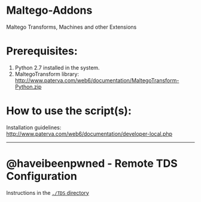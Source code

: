 Maltego-Addons
==================

Maltego Transforms, Machines and other Extensions


Prerequisites:
==============

1. Python 2.7 installed in the system.
2. MaltegoTransform library: http://www.paterva.com/web6/documentation/MaltegoTransform-Python.zip

   
How to use the script(s):
======================

Installation guidelines: http://www.paterva.com/web6/documentation/developer-local.php
***
# @haveibeenpwned - Remote TDS Configuration

Instructions in the [`./TDS` directory](https://github.com/cmlh/Maltego-haveibeenpwned/blob/TDS/TDS/README.md)
